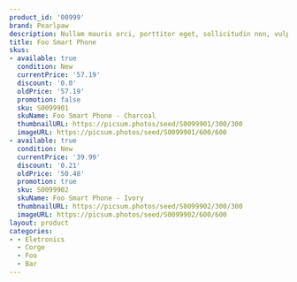```yaml
---
product_id: '00999'
brand: Pearlpaw
description: Nullam mauris orci, porttitor eget, sollicitudin non, vulputate id, risus.
title: Foo Smart Phone
skus:
- available: true
  condition: New
  currentPrice: '57.19'
  discount: '0.0'
  oldPrice: '57.19'
  promotion: false
  sku: S0099901
  skuName: Foo Smart Phone - Charcoal
  thumbnailURL: https://picsum.photos/seed/S0099901/300/300
  imageURL: https://picsum.photos/seed/S0099901/600/600
- available: true
  condition: New
  currentPrice: '39.99'
  discount: '0.21'
  oldPrice: '50.48'
  promotion: true
  sku: S0099902
  skuName: Foo Smart Phone - Ivory
  thumbnailURL: https://picsum.photos/seed/S0099902/300/300
  imageURL: https://picsum.photos/seed/S0099902/600/600
layout: product
categories:
- - Eletronics
  - Corge
  - Foo
  - Bar
---
```

